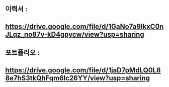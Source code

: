 ## 이력서 : 
## https://drive.google.com/file/d/1GaNo7a9IkxC0nJLqz_no87v-kD4gpycw/view?usp=sharing


## 포트폴리오 : 
## https://drive.google.com/file/d/1jaD7pMdLQ0L88e7hS3tkQhFqm6lc26YY/view?usp=sharing

